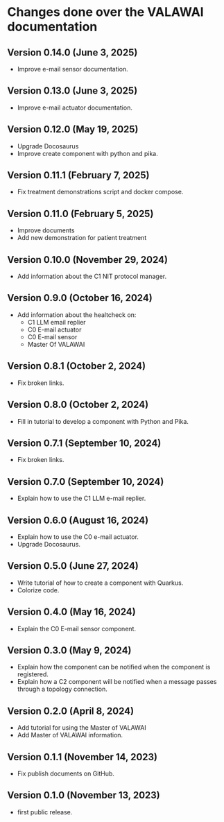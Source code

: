 # Changes done over the VALAWAI documentation


## Version 0.14.0 (June 3, 2025)

 - Improve e-mail sensor documentation.


## Version 0.13.0 (June 3, 2025)

 - Improve e-mail actuator documentation.


## Version 0.12.0 (May 19, 2025)

 - Upgrade Docosaurus
 - Improve create component with python and pika.


## Version 0.11.1 (February 7, 2025)

 - Fix treatment demonstrations script and docker compose.

 
## Version 0.11.0 (February 5, 2025)

 - Improve documents
 - Add new demonstration for patient treatment

 
## Version 0.10.0 (November 29, 2024)

 - Add information about the C1 NIT protocol manager.
 
 
## Version 0.9.0 (October 16, 2024)

 - Add information about the healtcheck on:
 	- C1 LLM email replier
 	- C0 E-mail actuator
 	- C0 E-mail sensor
 	- Master Of VALAWAI


## Version 0.8.1 (October 2, 2024)

 - Fix broken links.


## Version 0.8.0 (October 2, 2024)

 - Fill in tutorial to develop a component with Python and Pika.
 
 
## Version 0.7.1 (September 10, 2024)

 - Fix broken links.


## Version 0.7.0 (September 10, 2024)

 - Explain how to use the C1 LLM e-mail replier.
 

## Version 0.6.0 (August 16, 2024)

 - Explain how to use the C0 e-mail actuator.
 - Upgrade Docosaurus.


## Version 0.5.0 (June 27, 2024)

 - Write tutorial of how to create a component with Quarkus.
 - Colorize code.
 
 
## Version 0.4.0 (May 16, 2024)

 - Explain the C0 E-mail sensor component.
 

## Version 0.3.0 (May 9, 2024)
 
 - Explain how the component can be notified when the component is registered.
 - Explain how a C2 component will be notified when a message passes through a
  topology connection.
 

## Version 0.2.0 (April 8, 2024)

 - Add tutorial for using the Master of VALAWAI
 - Add Master of VALAWAI information.


## Version 0.1.1 (November 14, 2023)

- Fix publish documents on GitHub.


## Version 0.1.0 (November 13, 2023)

 - first public release.
